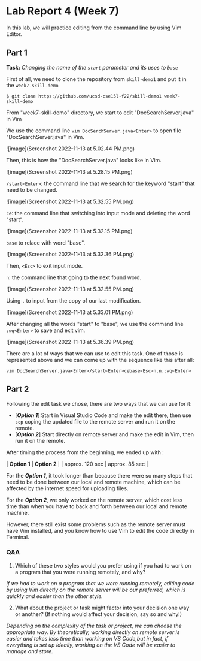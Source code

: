 # Lab Report 4 (Week 7)

In this lab, we will practice editing from the command line by using Vim Editor.

## Part 1

**Task:** *Changing the name of the `start` parameter and its uses to `base`*

First of all, we need to clone the repository from `skill-demo1` and put it in the `week7-skill-demo`

`$ git clone https://github.com/ucsd-cse15l-f22/skill-demo1 week7-skill-demo`

From "week7-skill-demo" directory, we start to edit "DocSearchServer.java" in Vim

We use the command line `vim DocSerchServer.java<Enter>` to open file "DocSearchServer.java" in Vim. 

![image](Screenshot 2022-11-13 at 5.02.44 PM.png)

Then, this is how the "DocSearchServer.java" looks like in Vim.

![image](Screenshot 2022-11-13 at 5.28.15 PM.png)

`/start<Enter>`: the command line that we search for the keyword "start" that need to be changed.

![image](Screenshot 2022-11-13 at 5.32.55 PM.png)

`ce`: the command line that switching into input mode and deleting the word "start".

![image](Screenshot 2022-11-13 at 5.32.15 PM.png)

`base` to relace with word "base".

![image](Screenshot 2022-11-13 at 5.32.36 PM.png)

Then, `<Esc>` to exit input mode.

`n`: the command line that going to the next found word.

![image](Screenshot 2022-11-13 at 5.32.55 PM.png)

Using `.` to input from the copy of our last modification.

![image](Screenshot 2022-11-13 at 5.33.01 PM.png)

After changing all the words "start" to "base", we use the command line `:wq<Enter>` to save and exit vim.

![image](Screenshot 2022-11-13 at 5.36.39 PM.png)

There are a lot of ways that we can use to edit this task. One of those is represented above and we can come up with the sequence like this after all:

`vim DocSearchServer.java<Enter>/start<Enter>cebase<Esc>n.n.:wq<Enter>`

## Part 2

Following the edit task we chose, there are two ways that we can use for it:

- [***Option 1***] Start in Visual Studio Code and make the edit there, then use `scp` coping the updated file to the remote server and run it on the remote.
- [***Option 2***] Start directly on remote server and make the edit in Vim, then run it on the remote.

After timing the process from the beginning, we ended up with :

| **Option 1** | **Option 2** |
| approx. 120 sec | approx. 85 sec |

For the ***Option 1***, it took longer than because there were so many steps that need to be done between our local and remote machine, which can be affected by the internet speed for uploading files.

For the ***Option 2***, we only worked on the remote server, which cost less time than when you have to back and forth between our local and remote machine.

However, there still exist some problems such as the remote server must have Vim installed, and you know how to use Vim to edit the code directly in Terminal.

### Q&A
1) Which of these two styles would you prefer using if you had to work on a program that you were running remotely, and why?

*If we had to work on a program that we were running remotely, editing code by using Vim directly on the remote server will be our preferred, which is quickly and easier than the other style.*

2) What about the project or task might factor into your decision one way or another? (If nothing would affect your decision, say so and why!)

*Depending on the complexity of the task or project, we can choose the appropriate way. By theoretically, working directly on remote server is easier and takes less time than working on VS Code,but in fact, if everything is set up ideally, working on the VS Code will be easier to manage and store.*






